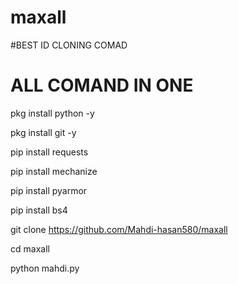 # maxall
#BEST ID CLONING COMAD
# ALL COMAND IN ONE


pkg install python -y

pkg install git -y

pip install requests 

pip install mechanize

pip install pyarmor

pip install bs4

git clone https://github.com/Mahdi-hasan580/maxall

cd maxall

python mahdi.py
